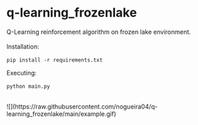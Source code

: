 # q-learning_frozenlake
Q-Learning reinforcement algorithm on frozen lake environment.
<br>
<br>
Installation:
```
pip install -r requirements.txt
```
Executing:
```
python main.py
```
<br>
![](https://raw.githubusercontent.com/nogueira04/q-learning_frozenlake/main/example.gif)
